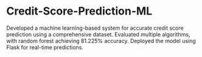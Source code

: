 # Credit-Score-Prediction-ML
Developed a machine learning-based system for accurate credit score prediction using a comprehensive dataset. Evaluated multiple algorithms, with random forest achieving 81.225% accuracy. Deployed the model using Flask for real-time predictions.
